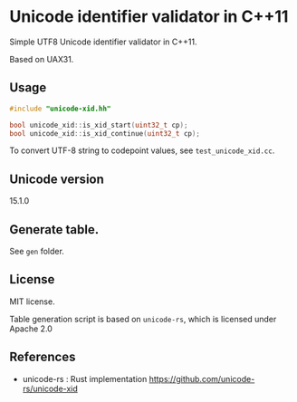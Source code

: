 # Unicode identifier validator in C++11

Simple UTF8 Unicode identifier validator in C++11.

Based on UAX31.

## Usage

```C++
#include "unicode-xid.hh"

bool unicode_xid::is_xid_start(uint32_t cp);
bool unicode_xid::is_xid_continue(uint32_t cp);
```

To convert UTF-8 string to codepoint values, see `test_unicode_xid.cc`.

## Unicode version

15.1.0

## Generate table.

See `gen` folder.

## License

MIT license.

Table generation script is based on `unicode-rs`, which is licensed under Apache 2.0

## References

* unicode-rs : Rust implementation https://github.com/unicode-rs/unicode-xid
